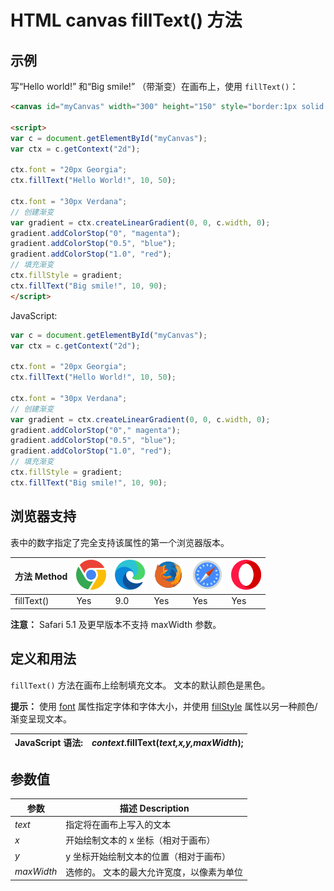 HTML canvas fillText() 方法
===

## 示例

写“Hello world!” 和“Big smile!” （带渐变）在画布上，使用 `fillText()`：

```html idoc:preview:iframe
<canvas id="myCanvas" width="300" height="150" style="border:1px solid #d3d3d3;">您的浏览器不支持 HTML5 canvas 标签。</canvas>

<script>
var c = document.getElementById("myCanvas");
var ctx = c.getContext("2d");

ctx.font = "20px Georgia";
ctx.fillText("Hello World!", 10, 50);

ctx.font = "30px Verdana";
// 创建渐变
var gradient = ctx.createLinearGradient(0, 0, c.width, 0);
gradient.addColorStop("0", "magenta");
gradient.addColorStop("0.5", "blue");
gradient.addColorStop("1.0", "red");
// 填充渐变
ctx.fillStyle = gradient;
ctx.fillText("Big smile!", 10, 90);
</script>
```

JavaScript:

```js
var c = document.getElementById("myCanvas");
var ctx = c.getContext("2d");

ctx.font = "20px Georgia";
ctx.fillText("Hello World!", 10, 50);

ctx.font = "30px Verdana";
// 创建渐变
var gradient = ctx.createLinearGradient(0, 0, c.width, 0);
gradient.addColorStop("0"," magenta");
gradient.addColorStop("0.5", "blue");
gradient.addColorStop("1.0", "red");
// 填充渐变
ctx.fillStyle = gradient;
ctx.fillText("Big smile!", 10, 90);
```

## 浏览器支持

表中的数字指定了完全支持该属性的第一个浏览器版本。

| 方法 Method | ![chrome][1] | ![edge][2] | ![firefox][3] | ![safari][4] | ![opera][5] |
| ------- | --- | --- | --- | --- | --- |
| fillText() | Yes | 9.0 | Yes | Yes | Yes |
<!--rehype:style=width: 100%; display: inline-table;-->

**注意：** Safari 5.1 及更早版本不支持 maxWidth 参数。

## 定义和用法

`fillText()` 方法在画布上绘制填充文本。 文本的默认颜色是黑色。

**提示：** 使用 [font](canvas_font.md) 属性指定字体和字体大小，并使用 [fillStyle](canvas_fillstyle.md) 属性以另一种颜色/渐变呈现文本。

| JavaScript 语法: | *context*.fillText(*text,x,y,maxWidth*); |
| ----- | ----- |
<!--rehype:style=width: 100%; display: inline-table;-->

## 参数值

| 参数 | 描述 Description |
| ----- | ----- |
| *text*     | 指定将在画布上写入的文本 |
| *x*        | 开始绘制文本的 x 坐标（相对于画布） |
| *y*        | y 坐标开始绘制文本的位置（相对于画布） |
| *maxWidth* | 选修的。 文本的最大允许宽度，以像素为单位 |
<!--rehype:style=width: 100%; display: inline-table;-->

[1]: ../assets/chrome.svg
[2]: ../assets/edge.svg
[3]: ../assets/firefox.svg
[4]: ../assets/safari.svg
[5]: ../assets/opera.svg
